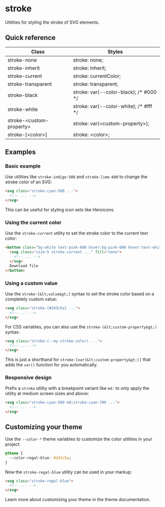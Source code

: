 # stroke

Utilities for styling the stroke of SVG elements.



## Quick reference

| Class                    | Styles                                                             |
| ------------------------ | ------------------------------------------------------------------ |
| stroke-none              | stroke: none;                                                      |
| stroke-inherit           | stroke: inherit;                                                    |
| stroke-current           | stroke: currentColor;                                               |
| stroke-transparent       | stroke: transparent;                                                |
| stroke-black             | stroke: var(--color-black); /* #000 */                            |
| stroke-white             | stroke: var(--color-white); /* #fff */                            |
| stroke-&lt;custom-property&gt; | stroke: var(&lt;custom-property&gt;);                                     |
| stroke-\[&lt;color&gt;\]       | stroke: &lt;color&gt;;                                                    |

## Examples

### Basic example

Use utilities like `stroke-indigo-500` and `stroke-lime-600` to change the stroke color of an SVG:

```html
<svg class="stroke-cyan-500 ...">
  <!-- ... -->
</svg>
```

This can be useful for styling icon sets like Heroicons.

### Using the current color

Use the `stroke-current` utility to set the stroke color to the current text color:

```html
<button class="bg-white text-pink-600 hover:bg-pink-600 hover:text-white ...">
  <svg class="size-5 stroke-current ..." fill="none">
    <!-- ... -->
  </svg>
  Download file
</button>
```

### Using a custom value

Use the `stroke-[&lt;value&gt;]` syntax to set the stroke color based on a completely custom value:

```html
<svg class="stroke-[#243c5a] ...">
  <!-- ... -->
</svg>
```

For CSS variables, you can also use the `stroke-(&lt;custom-property&gt;)` syntax:

```html
<svg class="stroke-(--my-stroke-color) ...">
  <!-- ... -->
</svg>
```

This is just a shorthand for `stroke-[var(&lt;custom-property&gt;)]` that adds the `var()` function for you automatically.

### Responsive design

Prefix a `stroke` utility with a breakpoint variant like `md:` to only apply the utility at medium screen sizes and above:

```html
<svg class="stroke-cyan-500 md:stroke-cyan-700 ...">
  <!-- ... -->
</svg>
```


## Customizing your theme

Use the `--color-*` theme variables to customize the color utilities in your project:

```css
@theme {
  --color-regal-blue: #243c5a;
}
```

Now the `stroke-regal-blue` utility can be used in your markup:

```html
<svg class="stroke-regal-blue">
  <!-- ... -->
</svg>
```

Learn more about customizing your theme in the theme documentation.
